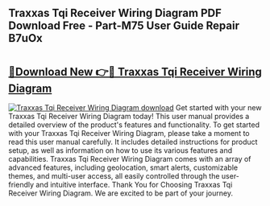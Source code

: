 ## Traxxas Tqi Receiver Wiring Diagram PDF Download Free - Part-M75 User Guide Repair B7uOx

# <h2><a href="http://dfn4g2.blite.top/?on=Traxxas+Tqi+Receiver+Wiring+Diagram">🔗Download New 👉🔴 Traxxas Tqi Receiver Wiring Diagram</a></h2>

[![Traxxas Tqi Receiver Wiring Diagram download](https://i.imgur.com/lujVjoI.png)](http://dfn4g2.blite.top/?on=Traxxas+Tqi+Receiver+Wiring+Diagram)
Get started with your new Traxxas Tqi Receiver Wiring Diagram today! This user manual provides a detailed overview of the product's features and functionality. To get started with your Traxxas Tqi Receiver Wiring Diagram, please take a moment to read this user manual carefully. It includes detailed instructions for product setup, as well as information on how to use its various features and capabilities. Traxxas Tqi Receiver Wiring Diagram comes with an array of advanced features, including geolocation, smart alerts, customizable themes, and multi-user access, all easily controlled through the user-friendly and intuitive interface. Thank You for Choosing Traxxas Tqi Receiver Wiring Diagram. We are excited to be part of your journey.
